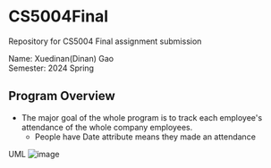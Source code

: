 # CS5004Final
Repository for CS5004 Final assignment submission

Name: Xuedinan(Dinan) Gao\
Semester: 2024 Spring

## Program Overview
- The major goal of the whole program is to track each employee's attendance of the whole company employees.
  - People have Date attribute means they made an attendance

UML
![image](https://github.com/Xuedinan/CS5004Final/assets/144306521/ddc5765b-4df4-4b0d-8e80-ec9ba024b498)

